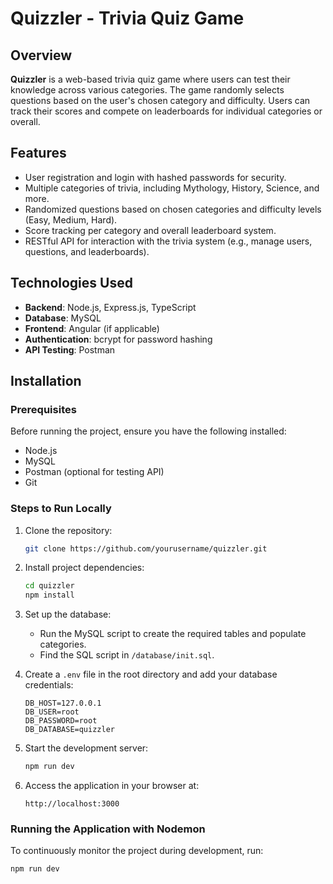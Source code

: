 # Quizzler - Trivia Quiz Game

## Overview
**Quizzler** is a web-based trivia quiz game where users can test their knowledge across various categories. The game randomly selects questions based on the user's chosen category and difficulty. Users can track their scores and compete on leaderboards for individual categories or overall.

## Features
- User registration and login with hashed passwords for security.
- Multiple categories of trivia, including Mythology, History, Science, and more.
- Randomized questions based on chosen categories and difficulty levels (Easy, Medium, Hard).
- Score tracking per category and overall leaderboard system.
- RESTful API for interaction with the trivia system (e.g., manage users, questions, and leaderboards).

## Technologies Used
- **Backend**: Node.js, Express.js, TypeScript
- **Database**: MySQL
- **Frontend**: Angular (if applicable)
- **Authentication**: bcrypt for password hashing
- **API Testing**: Postman

## Installation

### Prerequisites
Before running the project, ensure you have the following installed:
- Node.js
- MySQL
- Postman (optional for testing API)
- Git

### Steps to Run Locally
1. Clone the repository:
    ```bash
    git clone https://github.com/yourusername/quizzler.git
    ```
2. Install project dependencies:
    ```bash
    cd quizzler
    npm install
    ```

3. Set up the database:
    - Run the MySQL script to create the required tables and populate categories.
    - Find the SQL script in `/database/init.sql`.

4. Create a `.env` file in the root directory and add your database credentials:
    ```env
    DB_HOST=127.0.0.1
    DB_USER=root
    DB_PASSWORD=root
    DB_DATABASE=quizzler
    ```

5. Start the development server:
    ```bash
    npm run dev
    ```

6. Access the application in your browser at:
    ```
    http://localhost:3000
    ```

### Running the Application with Nodemon
To continuously monitor the project during development, run:
```bash
npm run dev
